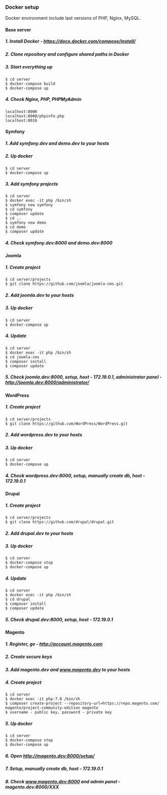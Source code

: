 ### Docker setup
Docker environment include last versions of PHP, Nginx, MySQL.
#### Base server
##### 1. Install Docker - https://docs.docker.com/compose/install/
##### 2. Clone repository and configure shared paths in Docker
##### 3. Start everything up
```
$ cd server
$ docker-compose build
$ docker-compose up
```
##### 4. Check Nginx, PHP, PHPMyAdmin
```
localhost:8000
localhost:8000/phpinfo.php
localhost:8010
```
#### Symfony
##### 1. Add symfony.dev and demo.dev to your hosts
##### 2. Up docker
```
$ cd server
$ docker-compose up
```
##### 3. Add symfony projects
```
$ cd server
$ docker exec -it php /bin/sh
$ symfony new symfony
$ cd symfony
$ composer update
$ cd ..
$ symfony new demo
$ cd demo
$ composer update
```
##### 4. Check symfony.dev:8000 and demo.dev:8000
#### Joomla
##### 1. Create project
```
$ cd server/projects
$ git clone https://github.com/joomla/joomla-cms.git
```
##### 2. Add joomla.dev to your hosts
##### 3. Up docker
```
$ cd server
$ docker-compose up
```
##### 4. Update
```
$ cd server
$ docker exec -it php /bin/sh
$ cd joomla-cms
$ composer install
$ composer update
```
##### 5. Check joomla.dev:8000, setup, host - 172.19.0.1, administrator panel - http://joomla.dev:8000/administrator/
#### WordPress
##### 1. Create project
```
$ cd server/projects
$ git clone https://github.com/WordPress/WordPress.git
```
##### 2. Add wordpress.dev to your hosts
##### 3. Up docker
```
$ cd server
$ docker-compose up
```
##### 4. Check wordpress.dev:8000, setup, manually create db, host - 172.19.0.1
#### Drupal
##### 1. Create project
```
$ cd server/projects
$ git clone https://github.com/drupal/drupal.git
```
##### 2. Add drupal.dev to your hosts
##### 3. Up docker
```
$ cd server
$ docker-compose stop
$ docker-compose up
```
##### 4. Update
```
$ cd server
$ docker exec -it php /bin/sh
$ cd drupal
$ composer install
$ composer update
```
##### 5. Check drupal.dev:8000, setup, host - 172.19.0.1
#### Magento
##### 1. Register, go - http://account.magento.com
##### 2. Create secure keys
##### 3. Add magento.dev and www.magento.dev to your hosts
##### 4. Create project
```
$ cd server
$ docker exec -it php-7.0 /bin/sh
$ composer create-project --repository-url=https://repo.magento.com/ magento/project-community-edition magento
$ username - public key, password - private key
```
##### 5. Up docker
```
$ cd server
$ docker-compose stop
$ docker-compose up
```
##### 6. Open http://magento.dev:8000/setup/
##### 7. Setup, manually create db, host - 172.19.0.1
##### 8. Check www.magento.dev:8000 and admin panel - magento.dev:8000/XXX